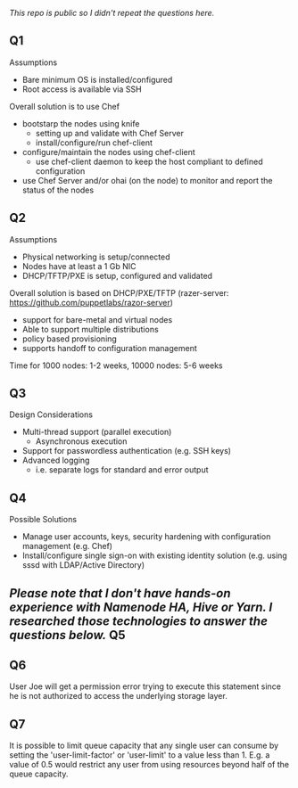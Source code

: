 
_This repo is public so I didn't repeat the questions here._

Q1
-
Assumptions
- Bare minimum OS is installed/configured
- Root access is available via SSH

Overall solution is to use Chef
- bootstarp the nodes using knife
   - setting up and validate with Chef Server
   - install/configure/run chef-client
- configure/maintain the nodes using chef-client
  -  use chef-client daemon to keep the host compliant to defined configuration
- use Chef Server and/or ohai (on the node) to monitor and report the status of the nodes

Q2
-
Assumptions
- Physical networking is setup/connected
- Nodes have at least a 1 Gb NIC
- DHCP/TFTP/PXE is setup, configured and validated

Overall solution is based on DHCP/PXE/TFTP (razer-server: https://github.com/puppetlabs/razor-server)
- support for bare-metal and virtual nodes
- Able to support multiple distributions
- policy based provisioning
- supports handoff to configuration management

Time for 1000 nodes: 1-2 weeks, 10000 nodes: 5-6 weeks

Q3
-
Design Considerations
- Multi-thread support (parallel execution)
  - Asynchronous execution
- Support for passwordless authentication (e.g. SSH keys)
- Advanced logging
  - i.e. separate logs for standard and error output

Q4
-
Possible Solutions
- Manage user accounts, keys, security hardening with configuration management (e.g. Chef)
- Install/configure single sign-on with existing identity solution (e.g. using sssd with LDAP/Active Directory)


_Please note that I don't have hands-on experience with Namenode HA, Hive or Yarn. I researched those technologies to answer the questions below._
Q5
-


Q6
-
User Joe will get a permission error trying to execute this statement since he is not authorized to access the underlying storage layer. 

Q7
-
It is possible to limit queue capacity that any single user can consume by setting the 'user-limit-factor' or 'user-limit' to a value less than 1. E.g. a value of 0.5 would restrict any user from using resources beyond half of the queue capacity.
